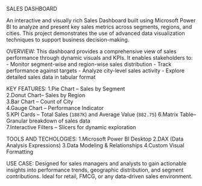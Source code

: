 SALES DASHBOARD

An interactive and visually rich Sales Dashboard built using Microsoft Power BI to analyze and present key sales metrics across segments, regions, and cities. This project demonstrates the use of advanced data visualization techniques to support business decision-making.

OVERVIEW:
This dashboard provides a comprehensive view of sales performance through dynamic visuals and KPIs. 
It enables stakeholders to:
     - Monitor segment-wise and region-wise sales distribution
     - Track performance against targets
     - Analyze city-level sales activity
     - Explore detailed sales data in tabular format

KEY FEATURES:
1.Pie Chart – Sales by Segment  
2.Donut Chart– Sales by Region  
3.Bar Chart – Count of City  
4.Gauge Chart – Performance Indicator  
5.KPI Cards – Total Sales (`1887K`) and Average Value (`882.75`)
6.Matrix Table– Granular breakdown of sales data  
7.Interactive Filters – Slicers for dynamic exploration 
  
TOOLS AND TECHOLOGIES:
1.Microsoft Power BI Desktop
2.DAX (Data Analysis Expressions)
3.Data Modeling & Relationships
4.Custom Visual Formatting

USE CASE:
Designed for sales managers and analysts to gain actionable insights into performance trends, geographic distribution, and segment contributions. Ideal for retail, FMCG, or any data-driven sales environment.


